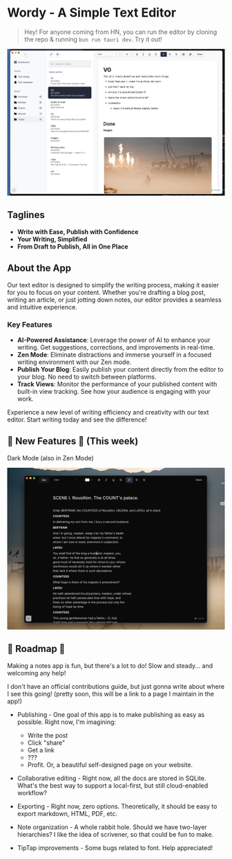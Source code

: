 
# Wordy - A Simple Text Editor

> Hey! For anyone coming from HN, you can run the editor by cloning the repo & running `bun run tauri dev`. Try it out!


![Screenshot of the App](./docs/screenshot2.png)

## Taglines
- **Write with Ease, Publish with Confidence**
- **Your Writing, Simplified**
- **From Draft to Publish, All in One Place**

## About the App
Our text editor is designed to simplify the writing process, making it easier for you to focus on your content. Whether you're drafting a blog post, writing an article, or just jotting down notes, our editor provides a seamless and intuitive experience.

### Key Features
- **AI-Powered Assistance**: Leverage the power of AI to enhance your writing. Get suggestions, corrections, and improvements in real-time.
- **Zen Mode**: Eliminate distractions and immerse yourself in a focused writing environment with our Zen mode.
- **Publish Your Blog**: Easily publish your content directly from the editor to your blog. No need to switch between platforms.
- **Track Views**: Monitor the performance of your published content with built-in view tracking. See how your audience is engaging with your work.

Experience a new level of writing efficiency and creativity with our text editor. Start writing today and see the difference!

## 🎉 New Features 🎉 (This week)

Dark Mode (also in Zen Mode)

![Dark Mode](./docs/dark-mode.png)

## 🚧 Roadmap 🚧

Making a notes app is fun, but there's a lot to do! Slow and steady... and welcoming any help!

I don't have an official contributions guide, but just gonna write about where I see this going! (pretty soon, this will be a link to a page I maintain in the app!)

- Publishing - One goal of this app is to make publishing as easy as possible. Right now, I'm imagining:
  - Write the post
  - Click "share"
  - Get a link
  - ???
  - Profit. Or, a beautiful self-designed page on your website.

- Collaborative editing - Right now, all the docs are stored in SQLite. What's the best way to support a local-first, but still cloud-enabled workflow?

- Exporting - Right now, zero options. Theoretically, it should be easy to export markdown, HTML, PDF, etc.

- Note organization - A whole rabbit hole. Should we have two-layer hierarchies? I like the idea of scrivener, so that could be fun to make.

- TipTap improvements - Some bugs related to font. Help appreciated!
